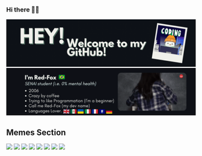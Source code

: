 ### Hi there 👋🏻
<img src='welcome.gif'> </img>
<img src='about_me.gif'> </img>
## Memes Section
<div>
<!-- <img src='meme1.jpg' width='auto' height = '200px'> </img>
<img src='meme2.jpg' width='auto' height = '200px'> </img> -->
<img src='meme3.jpg' width='auto' height = '200px'> </img>
<img src='meme7.png' width='auto' height = '200px'> </img>
<img src='meme4.jpg' width='auto' height = '200px'> </img>
<img src='meme5.png' width='auto' height = '200px'> </img>
<img src='meme6.png' width='auto' height = '200px'> </img>
<img src='meme8.jpg' width='auto' height = '200px'> </img>
<!-- <img src='meme9.jpg' width='auto' height = '200px'> </img> -->
<!-- <img src='meme10.png' width='auto' height = '200px'> </img> -->
<img src='meme11.png' width='auto' height = '200px'> </img>
<img src='meme12.jpeg' width='auto' height = '200px'> </img>
</div>
